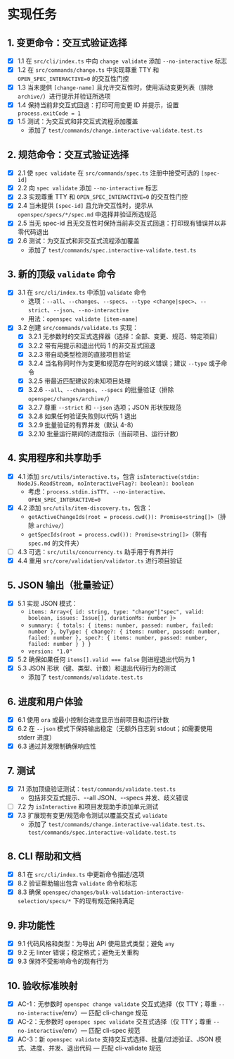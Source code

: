 # 实现任务

## 1. 变更命令：交互式验证选择
- [x] 1.1 在 `src/cli/index.ts` 中向 `change validate` 添加 `--no-interactive` 标志
- [x] 1.2 在 `src/commands/change.ts` 中实现尊重 TTY 和 `OPEN_SPEC_INTERACTIVE=0` 的交互性门控
- [x] 1.3 当未提供 `[change-name]` 且允许交互性时，使用活动变更列表（排除 `archive/`）进行提示并验证所选项
- [x] 1.4 保持当前非交互式回退：打印可用变更 ID 并提示，设置 `process.exitCode = 1`
- [x] 1.5 测试：为交互式和非交互式流程添加覆盖
  - 添加了 `test/commands/change.interactive-validate.test.ts`

## 2. 规范命令：交互式验证选择
- [x] 2.1 使 `spec validate` 在 `src/commands/spec.ts` 注册中接受可选的 `[spec-id]`
- [x] 2.2 向 `spec validate` 添加 `--no-interactive` 标志
- [x] 2.3 实现尊重 TTY 和 `OPEN_SPEC_INTERACTIVE=0` 的交互性门控
- [x] 2.4 当未提供 `[spec-id]` 且允许交互性时，提示从 `openspec/specs/*/spec.md` 中选择并验证所选规范
- [x] 2.5 当无 spec-id 且无交互性时保持当前非交互式回退：打印现有错误并以非零代码退出
- [x] 2.6 测试：为交互式和非交互式流程添加覆盖
  - 添加了 `test/commands/spec.interactive-validate.test.ts`

## 3. 新的顶级 `validate` 命令
- [x] 3.1 在 `src/cli/index.ts` 中添加 `validate` 命令
  - 选项：`--all`、`--changes`、`--specs`、`--type <change|spec>`、`--strict`、`--json`、`--no-interactive`
  - 用法：`openspec validate [item-name]`
- [x] 3.2 创建 `src/commands/validate.ts` 实现：
  - [x] 3.2.1 无参数时的交互式选择器（选择：全部、变更、规范、特定项目）
  - [x] 3.2.2 带有用提示和退出代码 1 的非交互式回退
  - [x] 3.2.3 带自动类型检测的直接项目验证
  - [x] 3.2.4 当名称同时作为变更和规范存在时的歧义错误；建议 `--type` 或子命令
  - [x] 3.2.5 带最近匹配建议的未知项目处理
  - [x] 3.2.6 `--all`、`--changes`、`--specs` 的批量验证（排除 `openspec/changes/archive/`）
  - [x] 3.2.7 尊重 `--strict` 和 `--json` 选项；JSON 形状按规范
  - [x] 3.2.8 如果任何验证失败则以代码 1 退出
  - [x] 3.2.9 批量验证的有界并发（默认 4-8）
  - [x] 3.2.10 批量运行期间的进度指示（当前项目、运行计数）

## 4. 实用程序和共享助手
- [x] 4.1 添加 `src/utils/interactive.ts`，包含 `isInteractive(stdin: NodeJS.ReadStream, noInteractiveFlag?: boolean): boolean`
  - 考虑：`process.stdin.isTTY`、`--no-interactive`、`OPEN_SPEC_INTERACTIVE=0`
- [x] 4.2 添加 `src/utils/item-discovery.ts`，包含：
  - `getActiveChangeIds(root = process.cwd()): Promise<string[]>`（排除 `archive/`）
  - `getSpecIds(root = process.cwd()): Promise<string[]>`（带有 `spec.md` 的文件夹）
- [ ] 4.3 可选：`src/utils/concurrency.ts` 助手用于有界并行
- [x] 4.4 重用 `src/core/validation/validator.ts` 进行项目验证

## 5. JSON 输出（批量验证）
- [x] 5.1 实现 JSON 模式：
  - `items: Array<{ id: string, type: "change"|"spec", valid: boolean, issues: Issue[], durationMs: number }>`
  - `summary: { totals: { items: number, passed: number, failed: number }, byType: { change?: { items: number, passed: number, failed: number }, spec?: { items: number, passed: number, failed: number } } }`
  - `version: "1.0"`
- [x] 5.2 确保如果任何 `items[].valid === false` 则进程退出代码为 1
- [x] 5.3 JSON 形状（键、类型、计数）和退出代码行为的测试
  - 添加了 `test/commands/validate.test.ts`

## 6. 进度和用户体验
- [x] 6.1 使用 `ora` 或最小控制台进度显示当前项目和运行计数
- [x] 6.2 在 `--json` 模式下保持输出稳定（无额外日志到 stdout；如需要使用 stderr 进度）
- [x] 6.3 通过并发限制确保响应性

## 7. 测试
- [x] 7.1 添加顶级验证测试：`test/commands/validate.test.ts`
  - 包括非交互式提示、--all JSON、--specs 并发、歧义错误
- [ ] 7.2 为 `isInteractive` 和项目发现助手添加单元测试
- [x] 7.3 扩展现有变更/规范命令测试以覆盖交互式 `validate`
  - 添加了 `test/commands/change.interactive-validate.test.ts`、`test/commands/spec.interactive-validate.test.ts`

## 8. CLI 帮助和文档
- [x] 8.1 在 `src/cli/index.ts` 中更新命令描述/选项
- [x] 8.2 验证帮助输出包含 `validate` 命令和标志
- [x] 8.3 确保 `openspec/changes/bulk-validation-interactive-selection/specs/*` 下的现有规范保持满足

## 9. 非功能性
- [x] 9.1 代码风格和类型：为导出 API 使用显式类型；避免 `any`
- [x] 9.2 无 linter 错误；稳定格式；避免无关重构
- [x] 9.3 保持不受影响命令的现有行为

## 10. 验收标准映射
- [x] AC-1：无参数时 `openspec change validate` 交互式选择（仅 TTY；尊重 `--no-interactive`/env）— 匹配 cli-change 规范
- [x] AC-2：无参数时 `openspec spec validate` 交互式选择（仅 TTY；尊重 `--no-interactive`/env）— 匹配 cli-spec 规范
- [x] AC-3：新 `openspec validate` 支持交互式选择、批量/过滤验证、JSON 模式、进度、并发、退出代码 — 匹配 cli-validate 规范